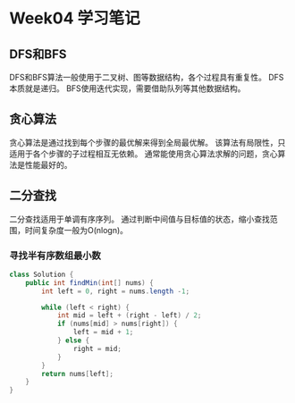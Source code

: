 # Week04 学习笔记

## DFS和BFS
DFS和BFS算法一般使用于二叉树、图等数据结构，各个过程具有重复性。
DFS本质就是递归。
BFS使用迭代实现，需要借助队列等其他数据结构。


## 贪心算法
贪心算法是通过找到每个步骤的最优解来得到全局最优解。
该算法有局限性，只适用于各个步骤的子过程相互无依赖。
通常能使用贪心算法求解的问题，贪心算法是性能最好的。

## 二分查找
二分查找适用于单调有序序列。
通过判断中间值与目标值的状态，缩小查找范围，时间复杂度一般为O(nlogn)。


### 寻找半有序数组最小数
```java
class Solution {
    public int findMin(int[] nums) {
        int left = 0, right = nums.length -1;

        while (left < right) {
            int mid = left + (right - left) / 2;
            if (nums[mid] > nums[right]) {
                left = mid + 1;
            } else {
                right = mid;
            }
        }
        return nums[left];
    }
}
```
